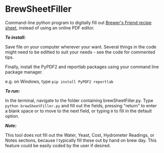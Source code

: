 # BrewSheetFiller
Command-line python program to digitally fill out [Brewer's Friend recipe sheet](https://www.brewersfriend.com/brewday-allgrain/), instead of using an online PDF editor. 

***To install:***

Save file on your computer wherever your want. Several things in the code might need to be editted to suit your needs - see the code for commented tips. 

Finally, install the PyPDF2 and reportlab packages using your command line package manager. 

e.g. on Windows, type ```pip install PyPDF2 reportlab```

***To run:***

In the terminal, navigate to the folder containing brewSheetFiller.py. Type ```python brewSheetFiller.py``` and fill out the fields, pressing "return" to enter a blank space or to move to the next field, or typing ```0``` to fill in the default option.  

***Note:***

This tool does not fill out the Water, Yeast, Cost, Hydrometer Readings, or Notes sections, because I typically fill these out by hand on brew day. This feature could be easily coded by the user if desired. 
